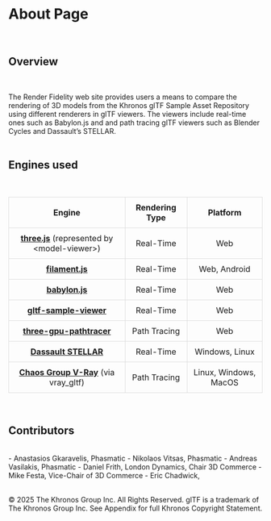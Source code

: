 <style>
  table {
    width: 100%;  /* Makes the table take full width */
    border-collapse: collapse; /* Removes extra spacing */
  }
  th, td {
    padding: 10px; /* Adds spacing inside cells */
    text-align: center; /* Centers text */
    border: 1px solid #ddd; /* Optional: Adds a border */
  }
  a {
    font-weight: bold;
  }
</style>

# About Page
<br>

## Overview 
<br>

The Render Fidelity web site provides users a means to compare the rendering of 3D models from the Khronos glTF Sample Asset Repository using different renderers in glTF viewers. The viewers include real-time ones such as Babylon.js and <model-viewer> and path tracing glTF viewers such as Blender Cycles and Dassault’s STELLAR.
<br>
<br>

## Engines used 
<br>

| Engine | Rendering Type |  Platform|
|----------|----------|----------|
| [three.js](https://phasmatic3d.github.io/rfw/engine/three.js) (represented by <model-viewer\>)   | Real-Time | Web |
| [filament.js](https://phasmatic3d.github.io/rfw/engine/filament.js) | Real-Time | Web, Android |
| [babylon.js](https://phasmatic3d.github.io/rfw/engine/babylon.js) | Real-Time | Web |
| [gltf-sample-viewer](https://phasmatic3d.github.io/rfw/engine/gltf-sample-viewer) | Real-Time | Web |
| [three-gpu-pathtracer](https://phasmatic3d.github.io/rfw/engine/three-gpu-pathtracer) | Path Tracing | Web |
| [Dassault STELLAR](https://phasmatic3d.github.io/rfw/engine/DassaultSTELLAR) | Real-Time | Windows, Linux |
| [Chaos Group V-Ray](https://phasmatic3d.github.io/rfw/engine/ChaosGroupV-Ray) (via vray_gltf) | Path Tracing | Linux, Windows, MacOS |

<br>

## Contributors
<br>
- Anastasios Gkaravelis, Phasmatic
- Nikolaos Vitsas, Phasmatic
- Andreas Vasilakis, Phasmatic
- Daniel Frith, London Dynamics, Chair 3D Commerce
- Mike Festa, Vice-Chair of 3D Commerce
- Eric Chadwick,
<br>
<br>

© 2025 The Khronos Group Inc. All Rights Reserved. glTF is a trademark of The Khronos Group Inc. See Appendix for full Khronos Copyright Statement.


